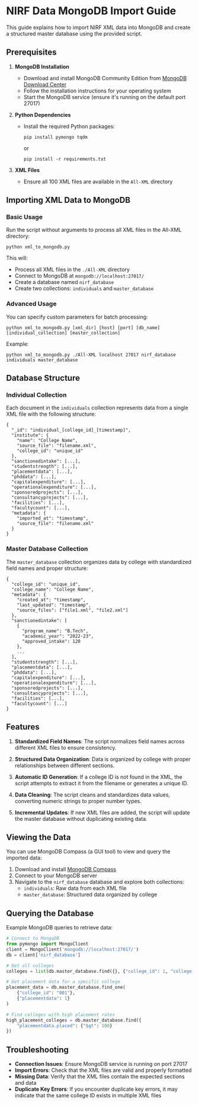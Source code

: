 # NIRF Data MongoDB Import Guide

This guide explains how to import NIRF XML data into MongoDB and create a structured master database using the provided script.

## Prerequisites

1. **MongoDB Installation**
   - Download and install MongoDB Community Edition from [MongoDB Download Center](https://www.mongodb.com/try/download/community)
   - Follow the installation instructions for your operating system
   - Start the MongoDB service (ensure it's running on the default port 27017)

2. **Python Dependencies**
   - Install the required Python packages:
     ```
     pip install pymongo tqdm
     ```
     or
     ```
     pip install -r requirements.txt
     ```

3. **XML Files**
   - Ensure all 100 XML files are available in the `All-XML` directory

## Importing XML Data to MongoDB

### Basic Usage

Run the script without arguments to process all XML files in the All-XML directory:

```
python xml_to_mongodb.py
```

This will:
- Process all XML files in the `./All-XML` directory
- Connect to MongoDB at `mongodb://localhost:27017/`
- Create a database named `nirf_database`
- Create two collections: `individuals` and `master_database`

### Advanced Usage

You can specify custom parameters for batch processing:

```
python xml_to_mongodb.py [xml_dir] [host] [port] [db_name] [individual_collection] [master_collection]
```

Example:
```
python xml_to_mongodb.py ./All-XML localhost 27017 nirf_database individuals master_database
```

## Database Structure

### Individual Collection
Each document in the `individuals` collection represents data from a single XML file with the following structure:

```
{
  "_id": "individual_[college_id]_[timestamp]",
  "institute": {
    "name": "College Name",
    "source_file": "filename.xml",
    "college_id": "unique_id"
  },
  "sanctionedintake": [...],
  "studentstrength": [...],
  "placementdata": [...],
  "phddata": [...],
  "capitalexpenditure": [...],
  "operationalexpenditure": [...],
  "sponsoredprojects": [...],
  "consultancyprojects": [...],
  "facilities": [...],
  "facultycount": [...],
  "metadata": {
    "imported_at": "timestamp",
    "source_file": "filename.xml"
  }
}
```

### Master Database Collection
The `master_database` collection organizes data by college with standardized field names and proper structure:

```
{
  "college_id": "unique_id",
  "college_name": "College Name",
  "metadata": {
    "created_at": "timestamp",
    "last_updated": "timestamp",
    "source_files": ["file1.xml", "file2.xml"]
  },
  "sanctionedintake": [
    {
      "program_name": "B.Tech",
      "academic_year": "2022-23",
      "approved_intake": 120
    },
    ...
  ],
  "studentstrength": [...],
  "placementdata": [...],
  "phddata": [...],
  "capitalexpenditure": [...],
  "operationalexpenditure": [...],
  "sponsoredprojects": [...],
  "consultancyprojects": [...],
  "facilities": [...],
  "facultycount": [...]
}
```

## Features

1. **Standardized Field Names**: The script normalizes field names across different XML files to ensure consistency.

2. **Structured Data Organization**: Data is organized by college with proper relationships between different sections.

3. **Automatic ID Generation**: If a college ID is not found in the XML, the script attempts to extract it from the filename or generates a unique ID.

4. **Data Cleaning**: The script cleans and standardizes data values, converting numeric strings to proper number types.

5. **Incremental Updates**: If new XML files are added, the script will update the master database without duplicating existing data.

## Viewing the Data

You can use MongoDB Compass (a GUI tool) to view and query the imported data:

1. Download and install [MongoDB Compass](https://www.mongodb.com/try/download/compass)
2. Connect to your MongoDB server
3. Navigate to the `nirf_database` database and explore both collections:
   - `individuals`: Raw data from each XML file
   - `master_database`: Structured data organized by college

## Querying the Database

Example MongoDB queries to retrieve data:

```python
# Connect to MongoDB
from pymongo import MongoClient
client = MongoClient('mongodb://localhost:27017/')
db = client['nirf_database']

# Get all colleges
colleges = list(db.master_database.find({}, {"college_id": 1, "college_name": 1}))

# Get placement data for a specific college
placement_data = db.master_database.find_one(
    {"college_id": "001"}, 
    {"placementdata": 1}
)

# Find colleges with high placement rates
high_placement_colleges = db.master_database.find({
    "placementdata.placed": {"$gt": 100}
})
```

## Troubleshooting

- **Connection Issues**: Ensure MongoDB service is running on port 27017
- **Import Errors**: Check that the XML files are valid and properly formatted
- **Missing Data**: Verify that the XML files contain the expected sections and data
- **Duplicate Key Errors**: If you encounter duplicate key errors, it may indicate that the same college ID exists in multiple XML files